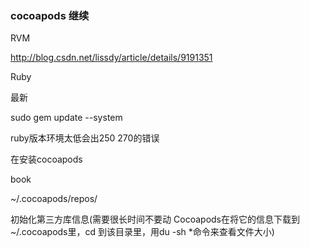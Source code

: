 ### cocoapods 继续

RVM

http://blog.csdn.net/lissdy/article/details/9191351

Ruby

最新  

sudo gem update --system
 
ruby版本环境太低会出250  270的错误

在安装cocoapods

book 

~/.cocoapods/repos/


初始化第三方库信息(需要很长时间不要动 Cocoapods在将它的信息下载到 ~/.cocoapods里，cd 到该目录里，用du -sh *命令来查看文件大小)



